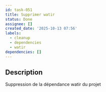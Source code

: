 ```yaml
---
id: task-051
title: Supprimer watir
status: Done
assignee: []
created_date: '2025-10-13 07:56'
labels:
  - cleanup
  - dependencies
  - watir
dependencies: []
---
```


## Description

<!-- SECTION:DESCRIPTION:BEGIN -->
Suppression de la dépendance watir du projet
<!-- SECTION:DESCRIPTION:END -->
